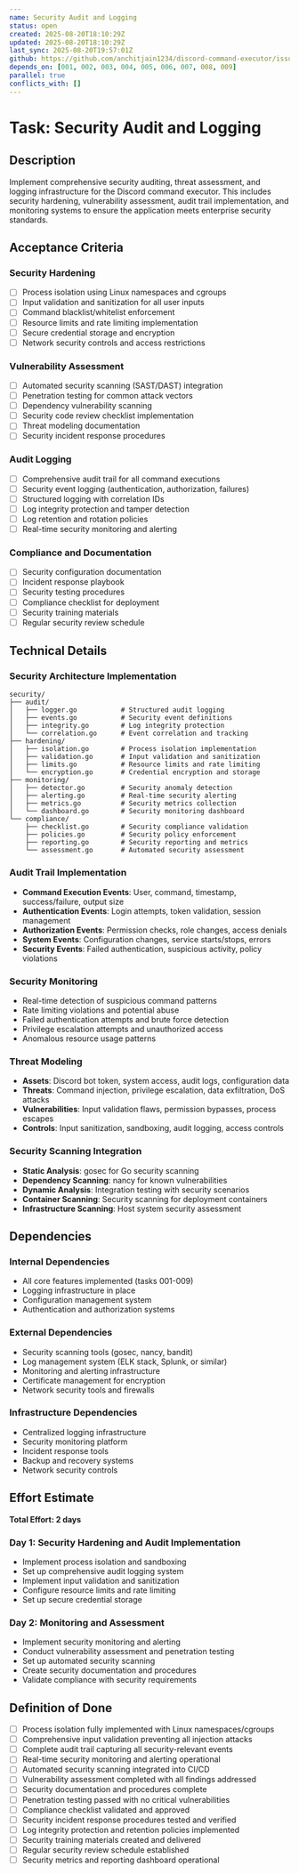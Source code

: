 ```yaml
---
name: Security Audit and Logging
status: open
created: 2025-08-20T18:10:29Z
updated: 2025-08-20T18:10:29Z
last_sync: 2025-08-20T19:57:01Z
github: https://github.com/anchitjain1234/discord-command-executor/issues/9
depends_on: [001, 002, 003, 004, 005, 006, 007, 008, 009]
parallel: true
conflicts_with: []
---
```


# Task: Security Audit and Logging

## Description

Implement comprehensive security auditing, threat assessment, and logging infrastructure for the Discord command executor. This includes security hardening, vulnerability assessment, audit trail implementation, and monitoring systems to ensure the application meets enterprise security standards.

## Acceptance Criteria

### Security Hardening
- [ ] Process isolation using Linux namespaces and cgroups
- [ ] Input validation and sanitization for all user inputs
- [ ] Command blacklist/whitelist enforcement
- [ ] Resource limits and rate limiting implementation
- [ ] Secure credential storage and encryption
- [ ] Network security controls and access restrictions

### Vulnerability Assessment
- [ ] Automated security scanning (SAST/DAST) integration
- [ ] Penetration testing for common attack vectors
- [ ] Dependency vulnerability scanning
- [ ] Security code review checklist implementation
- [ ] Threat modeling documentation
- [ ] Security incident response procedures

### Audit Logging
- [ ] Comprehensive audit trail for all command executions
- [ ] Security event logging (authentication, authorization, failures)
- [ ] Structured logging with correlation IDs
- [ ] Log integrity protection and tamper detection
- [ ] Log retention and rotation policies
- [ ] Real-time security monitoring and alerting

### Compliance and Documentation
- [ ] Security configuration documentation
- [ ] Incident response playbook
- [ ] Security testing procedures
- [ ] Compliance checklist for deployment
- [ ] Security training materials
- [ ] Regular security review schedule

## Technical Details

### Security Architecture Implementation
```
security/
├── audit/
│   ├── logger.go           # Structured audit logging
│   ├── events.go           # Security event definitions
│   ├── integrity.go        # Log integrity protection
│   └── correlation.go      # Event correlation and tracking
├── hardening/
│   ├── isolation.go        # Process isolation implementation
│   ├── validation.go       # Input validation and sanitization
│   ├── limits.go           # Resource limits and rate limiting
│   └── encryption.go       # Credential encryption and storage
├── monitoring/
│   ├── detector.go         # Security anomaly detection
│   ├── alerting.go         # Real-time security alerting
│   ├── metrics.go          # Security metrics collection
│   └── dashboard.go        # Security monitoring dashboard
└── compliance/
    ├── checklist.go        # Security compliance validation
    ├── policies.go         # Security policy enforcement
    ├── reporting.go        # Security reporting and metrics
    └── assessment.go       # Automated security assessment
```

### Audit Trail Implementation
- **Command Execution Events**: User, command, timestamp, success/failure, output size
- **Authentication Events**: Login attempts, token validation, session management
- **Authorization Events**: Permission checks, role changes, access denials
- **System Events**: Configuration changes, service starts/stops, errors
- **Security Events**: Failed authentication, suspicious activity, policy violations

### Security Monitoring
- Real-time detection of suspicious command patterns
- Rate limiting violations and potential abuse
- Failed authentication attempts and brute force detection
- Privilege escalation attempts and unauthorized access
- Anomalous resource usage patterns

### Threat Modeling
- **Assets**: Discord bot token, system access, audit logs, configuration data
- **Threats**: Command injection, privilege escalation, data exfiltration, DoS attacks
- **Vulnerabilities**: Input validation flaws, permission bypasses, process escapes
- **Controls**: Input sanitization, sandboxing, audit logging, access controls

### Security Scanning Integration
- **Static Analysis**: gosec for Go security scanning
- **Dependency Scanning**: nancy for known vulnerabilities
- **Dynamic Analysis**: Integration testing with security scenarios
- **Container Scanning**: Security scanning for deployment containers
- **Infrastructure Scanning**: Host system security assessment

## Dependencies

### Internal Dependencies
- All core features implemented (tasks 001-009)
- Logging infrastructure in place
- Configuration management system
- Authentication and authorization systems

### External Dependencies
- Security scanning tools (gosec, nancy, bandit)
- Log management system (ELK stack, Splunk, or similar)
- Monitoring and alerting infrastructure
- Certificate management for encryption
- Network security tools and firewalls

### Infrastructure Dependencies
- Centralized logging infrastructure
- Security monitoring platform
- Incident response tools
- Backup and recovery systems
- Network security controls

## Effort Estimate

**Total Effort: 2 days**

### Day 1: Security Hardening and Audit Implementation
- Implement process isolation and sandboxing
- Set up comprehensive audit logging system
- Implement input validation and sanitization
- Configure resource limits and rate limiting
- Set up secure credential storage

### Day 2: Monitoring and Assessment
- Implement security monitoring and alerting
- Conduct vulnerability assessment and penetration testing
- Set up automated security scanning
- Create security documentation and procedures
- Validate compliance with security requirements

## Definition of Done

- [ ] Process isolation fully implemented with Linux namespaces/cgroups
- [ ] Comprehensive input validation preventing all injection attacks
- [ ] Complete audit trail capturing all security-relevant events
- [ ] Real-time security monitoring and alerting operational
- [ ] Automated security scanning integrated into CI/CD
- [ ] Vulnerability assessment completed with all findings addressed
- [ ] Security documentation and procedures complete
- [ ] Penetration testing passed with no critical vulnerabilities
- [ ] Compliance checklist validated and approved
- [ ] Security incident response procedures tested and verified
- [ ] Log integrity protection and retention policies implemented
- [ ] Security training materials created and delivered
- [ ] Regular security review schedule established
- [ ] Security metrics and reporting dashboard operational